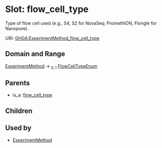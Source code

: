 
# Slot: flow_cell_type


Type of flow cell used (e.g., S4, S2 for NovaSeq; PromethION, Flongle for Nanopore).

URI: [GHGA:ExperimentMethod_flow_cell_type](https://w3id.org/GHGA/ExperimentMethod_flow_cell_type)


## Domain and Range

[ExperimentMethod](ExperimentMethod.md) &#8594;  <sub>0..1</sub> [FlowCellTypeEnum](FlowCellTypeEnum.md)

## Parents

 *  is_a: [flow_cell_type](flow_cell_type.md)

## Children


## Used by

 * [ExperimentMethod](ExperimentMethod.md)

